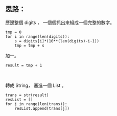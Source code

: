 思路：
--
歷邊整個 digits ， 一個個抓出來組成一個完整的數字。    
```
tmp = 0
for i in range(len(digits)):
    s = digits[i]*(10**(len(digits)-i-1))
    tmp = tmp + s  
```
加一。
```
result = tmp + 1
```
</br>

轉成 String， 塞進一個 List 。
```
trans = str(result)
resList = []
for j in range(len(trans)):
    resList.append(trans[j])
```
